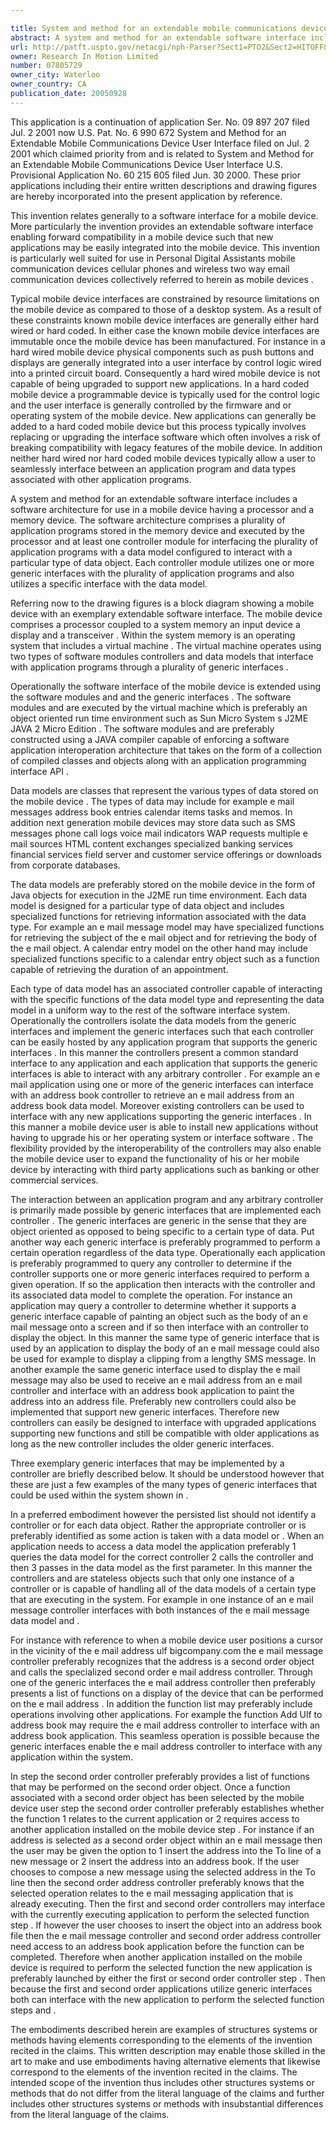 ```yaml
---

title: System and method for an extendable mobile communications device user interface
abstract: A system and method for an extendable software interface includes a software architecture for use in a mobile device having a processor and a memory device. The software architecture includes a set of first-order controller software instructions configured to interface the application program with a first-order data model, and a first-order data object stored in the memory device in the form of the first-order data model. The first-order data object includes a second-order data object. A second-order set of controller software instructions configured to interact with the second-order data object is also included in the software architecture.
url: http://patft.uspto.gov/netacgi/nph-Parser?Sect1=PTO2&Sect2=HITOFF&p=1&u=%2Fnetahtml%2FPTO%2Fsearch-adv.htm&r=1&f=G&l=50&d=PALL&S1=07805729&OS=07805729&RS=07805729
owner: Research In Motion Limited
number: 07805729
owner_city: Waterloo
owner_country: CA
publication_date: 20050928
---
```

This application is a continuation of application Ser. No. 09 897 207 filed Jul. 2 2001 now U.S. Pat. No. 6 990 672 System and Method for an Extendable Mobile Communications Device User Interface filed on Jul. 2 2001 which claimed priority from and is related to System and Method for an Extendable Mobile Communications Device User Interface U.S. Provisional Application No. 60 215 605 filed Jun. 30 2000. These prior applications including their entire written descriptions and drawing figures are hereby incorporated into the present application by reference.

This invention relates generally to a software interface for a mobile device. More particularly the invention provides an extendable software interface enabling forward compatibility in a mobile device such that new applications may be easily integrated into the mobile device. This invention is particularly well suited for use in Personal Digital Assistants mobile communication devices cellular phones and wireless two way email communication devices collectively referred to herein as mobile devices .

Typical mobile device interfaces are constrained by resource limitations on the mobile device as compared to those of a desktop system. As a result of these constraints known mobile device interfaces are generally either hard wired or hard coded. In either case the known mobile device interfaces are immutable once the mobile device has been manufactured. For instance in a hard wired mobile device physical components such as push buttons and displays are generally integrated into a user interface by control logic wired into a printed circuit board. Consequently a hard wired mobile device is not capable of being upgraded to support new applications. In a hard coded mobile device a programmable device is typically used for the control logic and the user interface is generally controlled by the firmware and or operating system of the mobile device. New applications can generally be added to a hard coded mobile device but this process typically involves replacing or upgrading the interface software which often involves a risk of breaking compatibility with legacy features of the mobile device. In addition neither hard wired nor hard coded mobile devices typically allow a user to seamlessly interface between an application program and data types associated with other application programs.

A system and method for an extendable software interface includes a software architecture for use in a mobile device having a processor and a memory device. The software architecture comprises a plurality of application programs stored in the memory device and executed by the processor and at least one controller module for interfacing the plurality of application programs with a data model configured to interact with a particular type of data object. Each controller module utilizes one or more generic interfaces with the plurality of application programs and also utilizes a specific interface with the data model.

Referring now to the drawing figures is a block diagram showing a mobile device with an exemplary extendable software interface. The mobile device comprises a processor coupled to a system memory an input device a display and a transceiver . Within the system memory is an operating system that includes a virtual machine . The virtual machine operates using two types of software modules controllers and data models that interface with application programs through a plurality of generic interfaces .

Operationally the software interface of the mobile device is extended using the software modules and and the generic interfaces . The software modules and are executed by the virtual machine which is preferably an object oriented run time environment such as Sun Micro System s J2ME JAVA 2 Micro Edition . The software modules and are preferably constructed using a JAVA compiler capable of enforcing a software application interoperation architecture that takes on the form of a collection of compiled classes and objects along with an application programming interface API .

Data models are classes that represent the various types of data stored on the mobile device . The types of data may include for example e mail messages address book entries calendar items tasks and memos. In addition next generation mobile devices may store data such as SMS messages phone call logs voice mail indicators WAP requests multiple e mail sources HTML content exchanges specialized banking services financial services field server and customer service offerings or downloads from corporate databases.

The data models are preferably stored on the mobile device in the form of Java objects for execution in the J2ME run time environment. Each data model is designed for a particular type of data object and includes specialized functions for retrieving information associated with the data type. For example an e mail message model may have specialized functions for retrieving the subject of the e mail object and for retrieving the body of the e mail object. A calendar entry model on the other hand may include specialized functions specific to a calendar entry object such as a function capable of retrieving the duration of an appointment.

Each type of data model has an associated controller capable of interacting with the specific functions of the data model type and representing the data model in a uniform way to the rest of the software interface system. Operationally the controllers isolate the data models from the generic interfaces and implement the generic interfaces such that each controller can be easily hosted by any application program that supports the generic interfaces . In this manner the controllers present a common standard interface to any application and each application that supports the generic interfaces is able to interact with any arbitrary controller . For example an e mail application using one or more of the generic interfaces can interface with an address book controller to retrieve an e mail address from an address book data model. Moreover existing controllers can be used to interface with any new applications supporting the generic interfaces . In this manner a mobile device user is able to install new applications without having to upgrade his or her operating system or interface software . The flexibility provided by the interoperability of the controllers may also enable the mobile device user to expand the functionality of his or her mobile device by interacting with third party applications such as banking or other commercial services.

The interaction between an application program and any arbitrary controller is primarily made possible by generic interfaces that are implemented each controller . The generic interfaces are generic in the sense that they are object oriented as opposed to being specific to a certain type of data. Put another way each generic interface is preferably programmed to perform a certain operation regardless of the data type. Operationally each application is preferably programmed to query any controller to determine if the controller supports one or more generic interfaces required to perform a given operation. If so the application then interacts with the controller and its associated data model to complete the operation. For instance an application may query a controller to determine whether it supports a generic interface capable of painting an object such as the body of an e mail message onto a screen and if so then interface with an controller to display the object. In this manner the same type of generic interface that is used by an application to display the body of an e mail message could also be used for example to display a clipping from a lengthy SMS message. In another example the same generic interface used to display the e mail message may also be used to receive an e mail address from an e mail controller and interface with an address book application to paint the address into an address file. Preferably new controllers could also be implemented that support new generic interfaces. Therefore new controllers can easily be designed to interface with upgraded applications supporting new functions and still be compatible with older applications as long as the new controller includes the older generic interfaces.

Three exemplary generic interfaces that may be implemented by a controller are briefly described below. It should be understood however that these are just a few examples of the many types of generic interfaces that could be used within the system shown in .

In a preferred embodiment however the persisted list should not identify a controller or for each data object. Rather the appropriate controller or is preferably identified as some action is taken with a data model or . When an application needs to access a data model the application preferably 1 queries the data model for the correct controller 2 calls the controller and then 3 passes in the data model as the first parameter. In this manner the controllers and are stateless objects such that only one instance of a controller or is capable of handling all of the data models of a certain type that are executing in the system. For example in one instance of an e mail message controller interfaces with both instances of the e mail message data model and .

For instance with reference to when a mobile device user positions a cursor in the vicinity of the e mail address ulf bigcompany.com the e mail message controller preferably recognizes that the address is a second order object and calls the specialized second order e mail address controller. Through one of the generic interfaces the e mail address controller then preferably presents a list of functions on a display of the device that can be performed on the e mail address . In addition the function list may preferably include operations involving other applications. For example the function Add Ulf to address book may require the e mail address controller to interface with an address book application. This seamless operation is possible because the generic interfaces enable the e mail address controller to interface with any application within the system.

In step the second order controller preferably provides a list of functions that may be performed on the second order object. Once a function associated with a second order object has been selected by the mobile device user step the second order controller preferably establishes whether the function 1 relates to the current application or 2 requires access to another application installed on the mobile device step . For instance if an address is selected as a second order object within an e mail message then the user may be given the option to 1 insert the address into the To line of a new message or 2 insert the address into an address book. If the user chooses to compose a new message using the selected address in the To line then the second order address controller preferably knows that the selected operation relates to the e mail messaging application that is already executing. Then the first and second order controllers may interface with the currently executing application to perform the selected function step . If however the user chooses to insert the object into an address book file then the e mail message controller and second order address controller need access to an address book application before the function can be completed. Therefore when another application installed on the mobile device is required to perform the selected function the new application is preferably launched by either the first or second order controller step . Then because the first and second order applications utilize generic interfaces both can interface with the new application to perform the selected function steps and .

The embodiments described herein are examples of structures systems or methods having elements corresponding to the elements of the invention recited in the claims. This written description may enable those skilled in the art to make and use embodiments having alternative elements that likewise correspond to the elements of the invention recited in the claims. The intended scope of the invention thus includes other structures systems or methods that do not differ from the literal language of the claims and further includes other structures systems or methods with insubstantial differences from the literal language of the claims.

